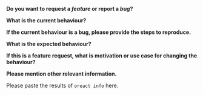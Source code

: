 <!-- Please don't delete this template -->
<!-- Before creating an issue please make sure you are using the latest version of oreact-cli. -->

**Do you want to request a _feature_ or report a _bug_?**

**What is the current behaviour?**

**If the current behaviour is a bug, please provide the steps to reproduce.**

<!-- A great way to do this is to provide your configuration via a GitHub gist. -->

**What is the expected behaviour?**

**If this is a feature request, what is motivation or use case for changing the behaviour?**

**Please mention other relevant information.**

Please paste the results of `oreact info` here.
